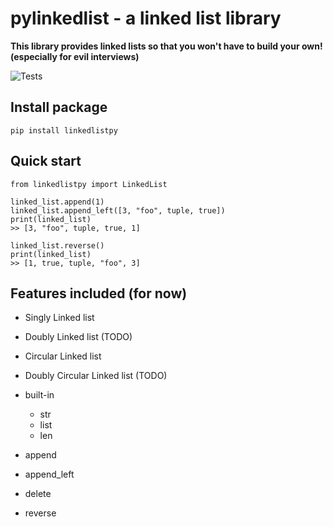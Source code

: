 # pylinkedlist - a linked list library
**This library provides linked lists so that you won't have to build your own! (especially for evil interviews)**

![Tests](https://github.com/packetsss/pylinkedlist/actions/workflows/tests.yml/badge.svg)


## Install package
```
pip install linkedlistpy
```

## Quick start
```
from linkedlistpy import LinkedList

linked_list.append(1)
linked_list.append_left([3, "foo", tuple, true])
print(linked_list)
>> [3, "foo", tuple, true, 1]

linked_list.reverse()
print(linked_list)
>> [1, true, tuple, "foo", 3]
```





## Features included (for now)
- Singly Linked list
- Doubly Linked list (TODO)
- Circular Linked list
- Doubly Circular Linked list (TODO)


- built-in
  - str
  - list
  - len
- append
- append_left
- delete
- reverse
